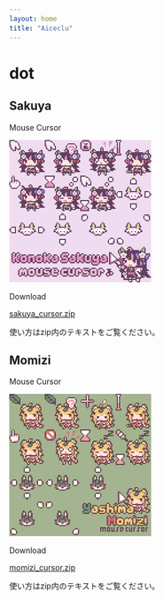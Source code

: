 ```yaml
---
layout: home
title: "Aiceclu"
---
```


# dot
## Sakuya
Mouse Cursor

![sakuya_cursor](img/sakuya_cur.gif "sakuya cursor")

Download

[sakuya_cursor.zip](files/sakuya_cursor.zip)

使い方はzip内のテキストをご覧ください。

## Momizi
Mouse Cursor

![momizi_cursor](img/momizi_cur.gif "momizi_cursor")

Download

[momizi_cursor.zip](files/momizi_cursor.zip)

使い方はzip内のテキストをご覧ください。 
